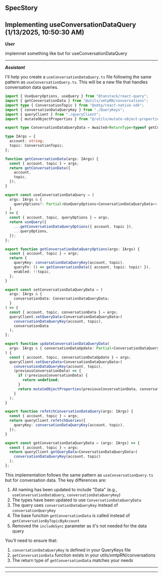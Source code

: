 ## SpecStory

## Implementing useConversationDataQuery (1/13/2025, 10:50:30 AM)

_**User**_

implemnet something like but for useConversationDataQuery

---

_**Assistant**_

I'll help you create a `useConversationDataQuery.ts` file following the same pattern as `useConversationQuery.ts`. This will be a new file that handles conversation data queries.

```typescript:queries/useConversationDataQuery.ts
import { UseQueryOptions, useQuery } from "@tanstack/react-query";
import { getConversationData } from "@utils/xmtpRN/conversations";
import type { ConversationTopic } from "@xmtp/react-native-sdk";
import { conversationDataQueryKey } from "./QueryKeys";
import { queryClient } from "./queryClient";
import { mutateObjectProperties } from "@/utils/mutate-object-properties";

export type ConversationDataQueryData = Awaited<ReturnType<typeof getConversationData>>;

type IArgs = {
  account: string;
  topic: ConversationTopic;
};

function getConversationData(args: IArgs) {
  const { account, topic } = args;
  return getConversationData({
    account,
    topic,
  });
}

export const useConversationDataQuery = (
  args: IArgs & {
    queryOptions?: Partial<UseQueryOptions<ConversationDataQueryData>>;
  }
) => {
  const { account, topic, queryOptions } = args;
  return useQuery({
    ...getConversationDataQueryOptions({ account, topic }),
    ...queryOptions,
  });
};

export function getConversationDataQueryOptions(args: IArgs) {
  const { account, topic } = args;
  return {
    queryKey: conversationDataQueryKey(account, topic),
    queryFn: () => getConversationData({ account, topic: topic! }),
    enabled: !!topic,
  };
}

export const setConversationDataQueryData = (
  args: IArgs & {
    conversationData: ConversationDataQueryData;
  }
) => {
  const { account, topic, conversationData } = args;
  queryClient.setQueryData<ConversationDataQueryData>(
    conversationDataQueryKey(account, topic),
    conversationData
  );
};

export function updateConversationDataQueryData(
  args: IArgs & { conversationDataUpdate: Partial<ConversationDataQueryData> }
) {
  const { account, topic, conversationDataUpdate } = args;
  queryClient.setQueryData<ConversationDataQueryData>(
    conversationDataQueryKey(account, topic),
    (previousConversationData) => {
      if (!previousConversationData) {
        return undefined;
      }
      return mutateObjectProperties(previousConversationData, conversationDataUpdate);
    }
  );
}

export function refetchConversationDataQuery(args: IArgs) {
  const { account, topic } = args;
  return queryClient.refetchQueries({
    queryKey: conversationDataQueryKey(account, topic),
  });
}

export const getConversationDataQueryData = (args: IArgs) => {
  const { account, topic } = args;
  return queryClient.getQueryData<ConversationDataQueryData>(
    conversationDataQueryKey(account, topic)
  );
};
```

This implementation follows the same pattern as `useConversationQuery.ts` but for conversation data. The key differences are:

1. All naming has been updated to include "Data" (e.g., `useConversationDataQuery`, `conversationDataQueryKey`)
2. The types have been updated to use `ConversationDataQueryData`
3. The query uses `conversationDataQueryKey` instead of `conversationQueryKey`
4. The base function `getConversationData` is called instead of `getConversationByTopicByAccount`
5. Removed the `includeSync` parameter as it's not needed for the data query

You'll need to ensure that:
1. `conversationDataQueryKey` is defined in your QueryKeys file
2. `getConversationData` function exists in your utils/xmtpRN/conversations
3. The return type of `getConversationData` matches your needs

---



---

